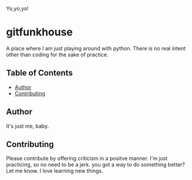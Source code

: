 Yo,yo,yo!

# gitfunkhouse

A place where I am just playing around with python. There is no real intent other than coding for the sake of practice.

## Table of Contents

- [Author](#author)
- [Contributing](#contributing)

## Author

It's just me, baby.

## Contributing

Please contribute by offering criticism in a positve manner. I'm just practicing, so no need to be a jerk. you got a way to do something better? Let me know. I love learning new things.